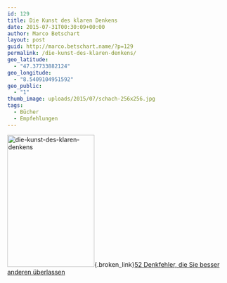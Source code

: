 ```yaml
---
id: 129
title: Die Kunst des klaren Denkens
date: 2015-07-31T00:30:09+00:00
author: Marco Betschart
layout: post
guid: http://marco.betschart.name/?p=129
permalink: /die-kunst-des-klaren-denkens/
geo_latitude:
  - "47.37733882124"
geo_longitude:
  - "8.5409104951592"
geo_public:
  - "1"
thumb_image: uploads/2015/07/schach-256x256.jpg
tags:
  - Bücher
  - Empfehlungen
---
```

[<img class=" size-medium wp-image-195 alignleft" src="http://blog.marco.betschart.nameuploads/2015/07/die-kunst-des-klaren-denkens-198x300.jpg" alt="die-kunst-des-klaren-denkens" width="198" height="300" srcset="uploads/2015/07/die-kunst-des-klaren-denkens-198x300.jpg 198w, uploads/2015/07/die-kunst-des-klaren-denkens-678x1024.jpg 678w, uploads/2015/07/die-kunst-des-klaren-denkens-127x192.jpg 127w, uploads/2015/07/die-kunst-des-klaren-denkens.jpg 1400w" sizes="(max-width: 198px) 100vw, 198px" />](http://blog.marco.betschart.nameuploads/2015/07/die-kunst-des-klaren-denkens.jpg){.broken_link}[52 Denkfehler, die Sie besser anderen überlassen](https://itunes.apple.com/ch/audiobook/die-kunst-des-klaren-denkens./id526969375)

<div id="geo-post-129" class="geo geo-post" style="display: none">
  <span class="latitude">47.3773388</span><span class="longitude">8.5409105</span>
</div>